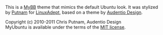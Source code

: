 This is a [MyBB](http://mybb.com) theme that mimics the default Ubuntu look. It was stylized by [Putnam](http://github.com/Putnam) for [LinuxAdept](http://linuxadept.com), based on a theme by [Audentio Design](http://audentiodesign.com).

Copyright (c) 2010-2011 Chris Putnam, Audentio Design  
MyUbuntu is available under the terms of the [MIT license](http://www.opensource.org/licenses/mit-license.php).
